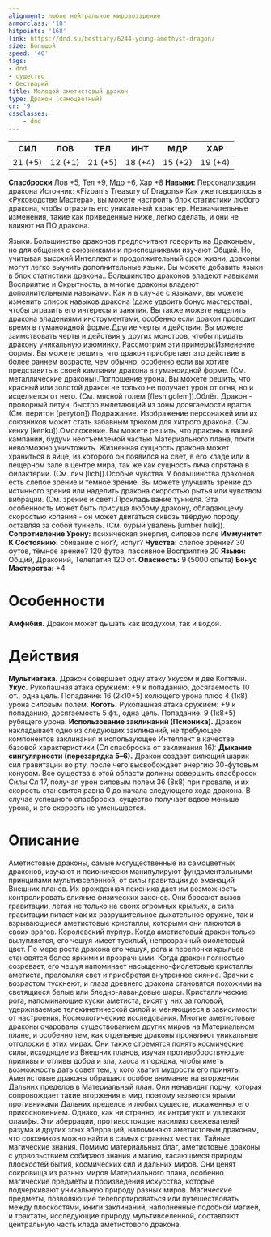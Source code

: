 ```yaml
---
alignment: любое нейтральное мировоззрение
armorclass: '18'
hitpoints: '168'
link: https://dnd.su/bestiary/6244-young-amethyst-dragon/
size: Большой
speed: '40'
tags:
- dnd
- существо
- бестиарий
title: Молодой аметистовый дракон
type: Дракон (самоцветный)
cr: '9'
cssclasses:
    - dnd
---
```



| СИЛ | ЛОВ | ТЕЛ | ИНТ | МДР | ХАР |
|---|---|---|---|---|---|
| 21 (+5) | 12 (+1) | 21 (+5) | 18 (+4) | 15 (+2) | 19 (+4) |
**Спасброски** Лов +5, Тел +9, Мдр +6, Хар +8
**Навыки:** Персонализация дракона
Источник: «Fizban's Treasury of Dragons»
Как уже говорилось в «Руководстве Мастера», вы можете настроить блок статистики любого дракона, чтобы отразить его уникальный характер. Незначительные изменения, такие как приведенные ниже, легко сделать, и они не влияют на ПО дракона.

Языки. Большинство драконов предпочитают говорить на Драконьем, но для общения с союзниками и приспешниками изучают Общий. Но, учитывая высокий Интеллект и продолжительный срок жизни, драконы могут легко выучить дополнительные языки. Вы можете добавить языки в блок статистики дракона.. Большинство драконов владеют навыками Восприятие и Скрытность, а многие драконы владеют дополнительными навыками. Как и в случае с языками, вы можете изменить список навыков дракона (даже удвоить бонус мастерства), чтобы отразить его интересы и занятия. Вы также можете наделить дракона владениями инструментами, особенно если дракон проводит время в гуманоидной форме.Другие черты и действия. Вы можете заимствовать черты и действия у других монстров, чтобы придать дракону уникальную изюминку. Рассмотрим эти примеры:Изменение формы. Вы можете решить, что дракон приобретает это действие в более раннем возрасте, чем обычно, особенно если вы хотите представить в своей кампании дракона в гуманоидной форме. (См. металлические драконы).Поглощение урона. Вы можете решить, что красный или золотой дракон не только не получает урон от огня, но и исцеляется от него. (См. мясной голем [flesh golem]).Облёт. Дракон - проворный летун, быстро вылетающий из зоны досягаемости врагов. (См. перитон [peryton]).Подражание. Изображение персонажей или их союзников может стать забавным трюком для хитрого дракона. (См. кенку [kenku]).Омоложение. Вы можете решить, что драконы в вашей кампании, будучи неотъемлемой частью Материального плана, почти невозможно уничтожить. Жизненная сущность дракона может храниться в яйце, из которого он появился на свет, в его кладе или в пещерном зале в центре мира, так же как сущность лича спрятана в филактерии. (См. лич [lich]).Особые чувства. У большинства драконов есть слепое зрение и темное зрение. Вы можете улучшить зрение до истинного зрения или наделить дракона скоростью рытья или чувством вибрации. (См. зрение и свет).Прокладывание туннеля.  Эта особенность может быть присуща любому дракону, обладающему скоростью копания - он может двигаться сквозь твёрдую породу, оставляя за собой туннель. (См. бурый увалень [umber hulk]).
**Сопротивление Урону:** психическая энергия, силовое поле
**Иммунитет К Состоянию:** сбивание с ног?, испуг?
**Чувства:** слепое зрение? 30 футов, тёмное зрение? 120 футов, пассивное Восприятие 20
**Языки:** Общий, Драконий, Телепатия 120 фт.
**Опасность:** 9 (5000 опыта)
**Бонус Мастерства:** +4


# Особенности
**Амфибия.** Дракон может дышать как воздухом, так и водой.


# Действия
**Мультиатака.** Дракон совершает одну атаку Укусом и две Когтями.
**Укус.** Рукопашная атака оружием: +9 к попаданию, досягаемость 10 фт., одна цель. Попадание: 16 (2к10+5) колющего урона плюс 4 (1к8) урона силовым полем.
**Коготь.** Рукопашная атака оружием: +9 к попаданию, досягаемость 5 фт., одна цель. Попадание: 9 (1к8+5) рубящего урона.
**Использование заклинаний (Псионика).** Дракон накладывает одно из следующих заклинаний, не требующее компонентов заклинания и использующее Интеллект в качестве базовой характеристики (Сл спасброска от заклинания 16):
**Дыхание сингулярности (перезарядка 5–6).** Дракон создает сияющий шарик сил гравитации во рту, после чего высвобождает энергию 30-футовым конусом. Все существа в этой области должны совершить спасбросок Силы Сл 17, получая урон силовым полем 36 (8к8) при провале, и их скорость становится равна 0 до начала следующего хода дракона. В случае успешного спасброска, существо получает вдвое меньше урона, и его скорость не уменьшается.


# Описание
Аметистовые драконы, самые могущественные из самоцветных драконов, изучают и псионически манипулируют фундаментальными принципами мультивселенной, от силы гравитации до эманаций Внешних планов. Их врожденная псионика дает им возможность контролировать влияние физических законов. Они бросают вызов гравитации, летая не только на своих огромных крыльях, а сила гравитации питает как их разрушительное дыхательное оружие, так и взрывающиеся аметистовые кристаллы, которыми они плюются в своих врагов. Королевский пурпур. Когда аметистовый дракон только вылупляется, его чешуя имеет тусклый, непрозрачный фиолетовый цвет. По мере роста дракона его чешуя, рога и перепонки крыльев становятся более яркими и прозрачными. Когда дракон полностью созревает, его чешуя напоминает насыщенно-фиолетовые кристаллы аметиста, преломляя свет и приобретая внутреннее сияние. Зрачки с возрастом тускнеют, и глаза древнего дракона становятся похожими на светящиеся белые или бледно-лавандовые шары. Кристаллические рога, напоминающие куски аметиста, висят у них за головой, удерживаемые телекинетической силой и меняющиеся в зависимости от настроения. Космологические исследования. Многие аметистовые драконы очарованы существованием других миров на Материальном плане, и особенно тем, как отдельные драконы проявляют уникальные отголоски в этих мирах. Они также стремятся понять космические силы, исходящие из Внешних планов, изучая противоборствующие приливы и отливы добра и зла, хаоса и порядка, чтобы иметь возможность дать совет тем, у кого хватит мудрости его принять. Аметистовые драконы обращают особое внимание на вторжения Дальних пределов в Материальный план. Они ненавидят порчу, которая сопровождает такие вторжения в мир, поэтому являются ярыми противниками Дальних пределов и любых существ, искаженных его прикосновением. Однако, как ни странно, их интригуют и увлекают фламфы. Эти аберрации, противостоящие насилию свежевателей разума и других злых аберраций, напоминают аметистовым драконам, что союзников можно найти в самых странных местах. Тайные магические знания. Помимо материальных благ, аметистовые драконы с удовольствием собирают знания и магию, касающиеся природы плоскостей бытия, космических сил и дальних миров. Они ценят сокровища из разных миров Материального плана, особенно магические предметы и произведения искусства, которые подчеркивают уникальную природу разных миров. Магические предметы, позволяющие телепортироваться или путешествовать между плоскостями, книги заклинаний, наполненные подобной магией, и трактаты, исследующие природу мультивселенной, составляют центральную часть клада аметистового дракона.